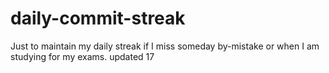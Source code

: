 # daily-commit-streak
Just to maintain my daily streak if I miss someday by-mistake or when I am studying for my exams.
updated 17